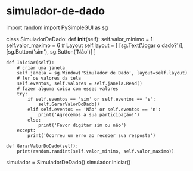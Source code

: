 # simulador-de-dado

import random
import PySimpleGUI as sg


class SimuladorDeDado:
    def __init__(self):
        self.valor_minimo = 1
        self.valor_maximo = 6
        # Layout
        self.layout = [
            [sg.Text('Jogar o dado?')],
            [sg.Button('sim'), sg.Button('Não')]
        ]

    def Iniciar(self):
        # criar uma janela
        self.janela = sg.Window('Simulador de Dado', layout=self.layout)
        # ler os valores da tela
        self.eventos, self.valores = self.janela.Read()
        # fazer alguma coisa com esses valores
        try:
            if self.eventos == 'sim' or self.eventos == 's':
                self.GerarValorDoDado()
            elif self.eventos == 'Não' or self.eventos == 'n':
                print('Agrecemos a sua participação!')
            else:
                print('Favor digitar sim ou não')
        except:
            print('Ocorreu um erro ao receber sua resposta')

    def GerarValorDoDado(self):
        print(random.randint(self.valor_minimo, self.valor_maximo))


simulador = SimuladorDeDado()
simulador.Iniciar()
